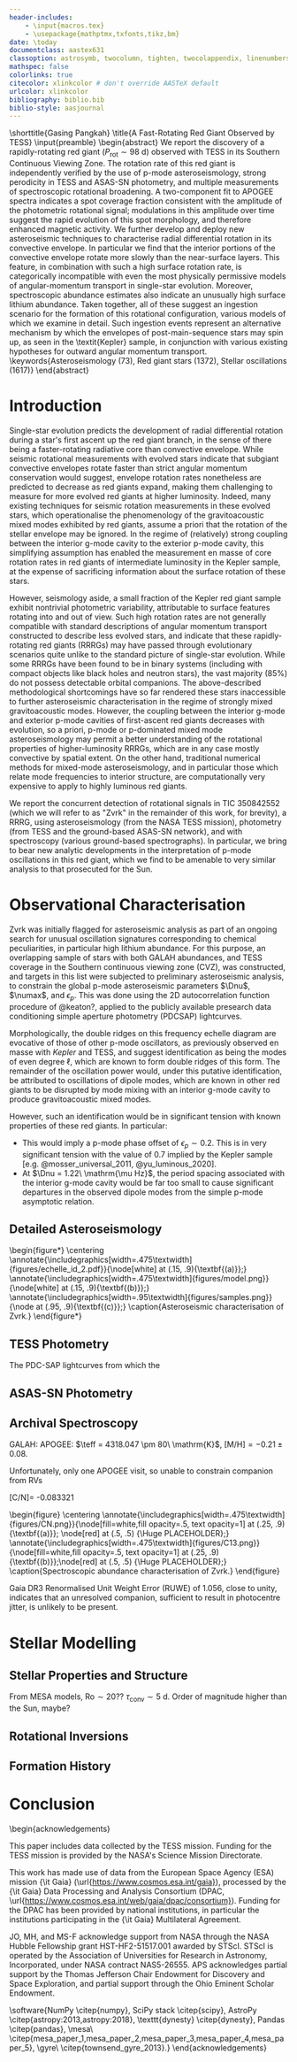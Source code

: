 ```yaml
---
header-includes:
    - \input{macros.tex}
    - \usepackage{mathptmx,txfonts,tikz,bm}
date: \today
documentclass: aastex631
classoption: astrosymb, twocolumn, tighten, twocolappendix, linenumbers
mathspec: false
colorlinks: true
citecolor: xlinkcolor # don't override AASTeX default
urlcolor: xlinkcolor
bibliography: biblio.bib
biblio-style: aasjournal
---
```


\shorttitle{Gasing Pangkah}
\title{A Fast-Rotating Red Giant Observed by TESS}
\input{preamble}
\begin{abstract}
We report the discovery of a rapidly-rotating red giant ($P_\text{rot} \sim 98\ \mathrm{d}$) observed with TESS in its Southern Continuous Viewing Zone. The rotation rate of this red giant is independently verified by the use of p-mode asteroseismology, strong perodicity in TESS and ASAS-SN photometry, and multiple measurements of spectroscopic rotational broadening. A two-component fit to APOGEE spectra indicates a spot coverage fraction consistent with the amplitude of the photometric rotational signal; modulations in this amplitude over time suggest the rapid evolution of this spot morphology, and therefore enhanced magnetic activity. We further develop and deploy new asteroseismic techniques to characterise radial differential rotation in its convective envelope. In particular we find that the interior portions of the convective envelope rotate more slowly than the near-surface layers. This feature, in combination with such a high surface rotation rate, is categorically incompatible with even the most physically permissive models of angular-momentum transport in single-star evolution. Moreover, spectroscopic abundance estimates also indicate an unusually high surface lithium abundance. Taken together, all of these suggest an ingestion scenario for the formation of this rotational configuration, various models of which we examine in detail. Such ingestion events represent an alternative mechanism by which the envelopes of post-main-sequence stars may spin up, as seen in the \textit{Kepler} sample, in conjunction with various existing hypotheses for outward angular momentum transport.
\keywords{Asteroseismology (73), Red giant stars (1372), Stellar oscillations (1617)}
\end{abstract}

# Introduction

Single-star evolution predicts the development of radial differential rotation during a star's first ascent up the red giant branch, in the sense of there being a faster-rotating radiative core than convective envelope. While seismic rotational measurements with evolved stars indicate that subgiant convective envelopes rotate faster than strict angular momentum conservation would suggest, envelope rotation rates nonetheless are predicted to decrease as red giants expand, making them challenging to measure for more evolved red giants at higher luminosity. Indeed, many existing techniques for seismic rotation measurements in these evolved stars, which operationalise the phenomenology of the gravitoacoustic mixed modes exhibited by red giants, assume a priori that the rotation of the stellar envelope may be ignored. In the regime of (relatively) strong coupling between the interior g-mode cavity to the exterior p-mode cavity, this simplifying assumption has enabled the measurement en masse of core rotation rates in red giants of intermediate luminosity in the Kepler sample, at the expense of sacrificing information about the surface rotation of these stars.

However, seismology aside, a small fraction of the Kepler red giant sample exhibit nontrivial photometric variability, attributable to surface features rotating into and out of view. Such high rotation rates are not generally compatible with standard descriptions of angular momentum transport constructed to describe less evolved stars, and indicate that these rapidly-rotating red giants (RRRGs) may have passed through evolutionary scenarios quite unlike to the standard picture of single-star evolution. While some RRRGs have been found to be in binary systems (including with compact objects like black holes and neutron stars), the vast majority (85\%) do not possess detectable orbital companions. The above-described methodological shortcomings have so far rendered these stars inaccessible to further asteroseismic characterisation in the regime of strongly mixed gravitoacoustic modes. However, the coupling between the interior g-mode and exterior p-mode cavities of first-ascent red giants decreases with evolution, so a priori, p-mode or p-dominated mixed mode asteroseismology may permit a better understanding of the rotational properties of higher-luminosity RRRGs, which are in any case mostly convective by spatial extent. On the other hand, traditional numerical methods for mixed-mode asteroseismology, and in particular those which relate mode frequencies to interior structure, are computationally very expensive to apply to highly luminous red giants.

We report the concurrent detection of rotational signals in TIC 350842552 (which we will refer to as "Zvrk" in the remainder of this work, for brevity), a RRRG, using asteroseismology (from the NASA TESS mission), photometry (from TESS and the ground-based ASAS-SN network), and with spectroscopy (various ground-based spectrographs). In particular, we bring to bear new analytic developments in the interpretation of p-mode oscillations in this red giant, which we find to be amenable to very similar analysis to that prosecuted for the Sun.

# Observational Characterisation

Zvrk was initially flagged for asteroseismic analysis as part of an ongoing search for unusual oscillation signatures corresponding to chemical peculiarities, in particular high lithium abundance. For this purpose, an overlapping sample of stars with both GALAH abundances, and TESS coverage in the Southern continuous viewing zone (CVZ), was constructed, and targets in this list were subjected to preliminary asteroseismic analysis, to constrain the global p-mode asteroseismic parameters $\Dnu$, $\numax$, and $\epsilon_p$. This was done using the 2D autocorrelation function procedure of @keaton?, applied to the publicly available presearch data conditioning simple aperture photometry (PDCSAP) lightcurves.

Morphologically, the double ridges on this frequency echelle diagram are evocative of those of other p-mode oscillators, as previously observed en masse with *Kepler* and TESS, and suggest identification as being the modes of even degree $\ell$, which are known to form double ridges of this form. The remainder of the oscillation power would, under this putative identification, be attributed to oscillations of dipole modes, which are known in other red giants to be disrupted by mode mixing with an interior g-mode cavity to produce gravitoacoustic mixed modes.

However, such an identification would be in significant tension with known properties of these red giants. In particular:

- This would imply a p-mode phase offset of $\epsilon_p \sim 0.2$. This is in very significant tension with the value of $0.7$ implied by the Kepler sample [e.g. @mosser_universal_2011, @yu_luminous_2020].
- At $\Dnu = 1.22\ \mathrm{\mu Hz}$, the period spacing associated with the interior g-mode cavity would be far too small to cause significant departures in the observed dipole modes from the simple p-mode asymptotic relation. 

## Detailed Asteroseismology


\begin{figure*}
\centering
\annotate{\includegraphics[width=.475\textwidth]{figures/echelle_id_2.pdf}}{\node[white] at (.15, .9){\textbf{(a)}};}
\annotate{\includegraphics[width=.475\textwidth]{figures/model.png}}{\node[white] at (.15, .9){\textbf{(b)}};}
\annotate{\includegraphics[width=.95\textwidth]{figures/samples.png}}{\node at (.95, .9){\textbf{(c)}};}
\caption{Asteroseismic characterisation of Zvrk.}
\end{figure*}

## TESS Photometry

The PDC-SAP lightcurves from which the 

## ASAS-SN Photometry

## Archival Spectroscopy

GALAH:
APOGEE: $\teff = 4318.047 \pm 80\ \mathrm{K}$, $\mathrm{[M/H]} = -0.21 \pm 0.08$.

Unfortunately, only one APOGEE visit, so unable to constrain companion from RVs

[C/N]= -0.083321

\begin{figure}
\centering
\annotate{\includegraphics[width=.475\textwidth]{figures/CN.png}}{\node[fill=white,fill opacity=.5, text opacity=1] at (.25, .9){\textbf{(a)}}; \node[red] at (.5, .5) {\Huge PLACEHOLDER};}
\annotate{\includegraphics[width=.475\textwidth]{figures/C13.png}}{\node[fill=white,fill opacity=.5, text opacity=1] at (.25, .9){\textbf{(b)}};\node[red] at (.5, .5) {\Huge PLACEHOLDER};}
\caption{Spectroscopic abundance characterisation of Zvrk.}
\end{figure}

Gaia DR3 Renormalised Unit Weight Error (RUWE) of 1.056, close to unity, indicates that an unresolved companion, sufficient to result in photocentre jitter, is unlikely to be present.

# Stellar Modelling

## Stellar Properties and Structure

From MESA models, $\mathrm{Ro} \sim 20$?? $\tau_\text{conv} \sim 5\ \mathrm{d}$. Order of magnitude higher than the Sun, maybe?

## Rotational Inversions

## Formation History

# Conclusion

\begin{acknowledgements}

This paper includes data collected by the TESS mission. Funding for the TESS mission is provided by the NASA's Science Mission Directorate.

This work has made use of data from the European Space Agency (ESA) mission {\it Gaia} (\url{https://www.cosmos.esa.int/gaia}), processed by the {\it Gaia} Data Processing and Analysis Consortium (DPAC, \url{https://www.cosmos.esa.int/web/gaia/dpac/consortium}). Funding for the DPAC has been provided by national institutions, in particular the institutions participating in the {\it Gaia} Multilateral Agreement.

JO, MH, and MS-F acknowledge support from NASA through the NASA Hubble Fellowship grant HST-HF2-51517.001 awarded by STScI. STScI is operated by the Association of Universities for Research in Astronomy, Incorporated, under NASA contract NAS5-26555.
APS acknowledges partial support by the Thomas Jefferson Chair Endowment for Discovery and Space Exploration, and partial support through the Ohio Eminent Scholar Endowment.

\software{NumPy \citep{numpy}, SciPy stack \citep{scipy}, AstroPy \citep{astropy:2013,astropy:2018}, \texttt{dynesty} \citep{dynesty}, Pandas \citep{pandas}, \mesa\ \citep{mesa_paper_1,mesa_paper_2,mesa_paper_3,mesa_paper_4,mesa_paper_5}, \gyre\ \citep{townsend_gyre_2013}.}
\end{acknowledgements}

<!--\bibliography{biblio.bib}-->
